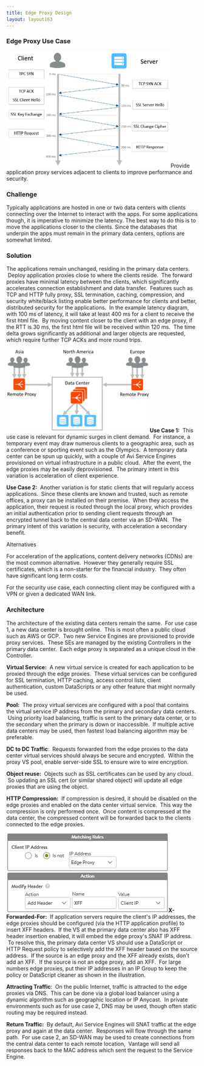 ```yaml
---
title: Edge Proxy Design
layout: layout163
---
```

### Edge Proxy Use Case

<a href="img/Latency.png"><img class=" wp-image-14476 alignright" src="img/Latency.png" alt="Latency" width="433" height="306"></a>Provide application proxy services adjacent to clients to improve performance and security.

### Challenge

Typically applications are hosted in one or two data centers with clients connecting over the Internet to interact with the apps. For some applications though, it is imperative to minimize the latency. The best way to do this is to move the applications closer to the clients. Since the databases that underpin the apps must remain in the primary data centers, options are somewhat limited.

### Solution

The applications remain unchanged, residing in the primary data centers.  Deploy application proxies close to where the clients reside.  The forward proxies have minimal latency between the clients, which significantly accelerates connection establishment and data transfer.  Features such as TCP and HTTP fully proxy, SSL termination, caching, compression, and security white/black listing enable better performance for clients and better, distributed security for the applications.  In the example latency diagram, with 100 ms of latency, it will take at least 400 ms for a client to receive the first html file.  By moving content closer to the client with an edge proxy, if the RTT is 30 ms, the first html file will be received within 120 ms.  The time delta grows significantly as additional and larger objects are requested, which require further TCP ACKs and more round trips.

**<a href="img/EdgeProxy.png"><img class="wp-image-14466 alignright" src="img/EdgeProxy.png" alt="EdgeProxy" width="378" height="221"></a>Use Case 1:**  This use case is relevant for dynamic surges in client demand.  For instance, a temporary event may draw numerous clients to a geographic area, such as a conference or sporting event such as the Olympics.  A temporary data center can be spun up quickly, with a couple of Avi Service Engines provisioned on virtual infrastructure in a public cloud.  After the event, the edge proxies may be easily deprovisioned.  The primary intent in this variation is acceleration of client experience.

**Use Case 2:**  Another variation is for static clients that will regularly access applications.  Since these clients are known and trusted, such as remote offices, a proxy can be installed on their premise.  When they access the application, their request is routed through the local proxy, which provides an initial authentication prior to sending client requests through an encrypted tunnel back to the central data center via an SD-WAN.  The primary intent of this variation is security, with acceleration a secondary benefit.

Alternatives

For acceleration of the applications, content delivery networks (CDNs) are the most common alternative.  However they generally require SSL certificates, which is a non-starter for the financial industry.  They often have significant long term costs.

For the security use case, each connecting client may be configured with a VPN or given a dedicated WAN link.

### Architecture

The architecture of the existing data centers remain the same.  For use case 1, a new data center is brought online.  This is most often a public cloud such as AWS or GCP.  Two new Service Engines are provisioned to provide proxy services.  These SEs are managed by the existing Controllers in the primary data center.  Each edge proxy is separated as a unique cloud in the Controller.

**Virtual Service:**  A new virtual service is created for each application to be proxied through the edge proxies.  These virtual services can be configured for SSL termination, HTTP caching, access control lists, client authentication, custom DataScripts or any other feature that might normally be used.

**Pool:**  The proxy virtual services are configured with a pool that contains the virtual service IP address from the primary and secondary data centers.  Using priority load balancing, traffic is sent to the primary data center, or to the secondary when the primary is down or inaccessible.  If multiple active data centers may be used, then fastest load balancing algorithm may be preferable.

**DC to DC Traffic**:  Requests forwarded from the edge proxies to the data center virtual services should always be secure and encrypted.  Within the proxy VS pool, enable server-side SSL to ensure wire to wire encryption.

**Object reuse:**  Objects such as SSL certificates can be used by any cloud.  So updating an SSL cert (or similar shared object) will update all edge proxies that are using the object.

**HTTP Compression:**  If compression is desired, it should be disabled on the edge proxies and enabled on the data center virtual service.  This way the compression is only performed once.  Once content is compressed at the data center, the compressed content will be forwarded back to the clients connected to the edge proxies.

**<a href="img/XFF-Policy.png"><img class="size-full wp-image-14474 alignright" src="img/XFF-Policy.png" alt="XFF Policy" width="427" height="209"></a>X-Forwarded-For:**  If application servers require the client's IP addresses, the edge proxies should be configured (via the HTTP application profile) to insert XFF headers.  If the VS at the primary data center also has XFF header insertion enabled, it will embed the edge proxy's SNAT IP address.  To resolve this, the primary data center VS should use a DataScript or HTTP Request policy to selectively add the XFF header based on the source address.  If the source is an edge proxy and the XFF already exists, don't add an XFF.  If the source is not an edge proxy, add an XFF.  For large numbers edge proxies, put their IP addresses in an IP Group to keep the policy or DataScript cleaner as shown in the illustration.

**Attracting Traffic**:  On the public Internet, traffic is attracted to the edge proxies via DNS.  This can be done via a global load balancer using a dynamic algorithm such as geographic location or IP Anycast.  In private environments such as for use case 2, DNS may be used, though often static routing may be required instead.

**Return Traffic:**  By default, Avi Service Engines will SNAT traffic at the edge proxy and again at the data center.  Responses will flow through the same path.  For use case 2, an SD-WAN may be used to create connections from the central data center to each remote location,  Vantage will send all responses back to the MAC address which sent the request to the Service Engine.
